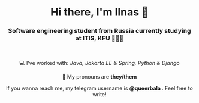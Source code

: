 <h1 align="center"> Hi there, I'm Ilnas 👻 </h1>
<h3 align="center"> Software engineering student from Russia currently studying at ITIS, KFU 🧑🏼‍💻 </h2>
<br>
<p align="center"> 💻 I've worked with: <i>Java, Jakarta EE & Spring, Python & Django</i>
</p>

<p align="center">💁 My pronouns are <b>they/them</b></p>
<p align="center"> If you wanna reach me, my telegram username is <b> @queerbala </b>. Feel free to write!</p>

<!--
**Genatula/Genatula** is a ✨ _special_ ✨ repository because its `README.md` (this file) appears on your GitHub profile.

Here are some ideas to get you started:

- 🔭 I’m currently working on ...
- 🌱 I’m currently learning ...
- 👯 I’m looking to collaborate on ...
- 🤔 I’m looking for help with ...
- 💬 Ask me about ...
- 📫 How to reach me: ...
- 😄 Pronouns: ...
- ⚡ Fun fact: ...
-->

